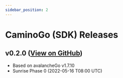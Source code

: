```yaml
---
sidebar_position: 2
---
```

# CaminoGo (SDK) Releases

## v0.2.0 ([View on GitHub](https://github.com/chain4travel/caminogo/releases/tag/v0.2.0))
* Based on avalancheGo v1.7.10
* Sunrise Phase 0 (2022-05-16 T08:00 UTC)
